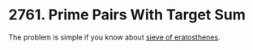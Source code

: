 # 2761. Prime Pairs With Target Sum

The problem is simple if you know about [sieve of eratosthenes](../Basic%20Implementations/math/SieveOfErastothenes.md).
